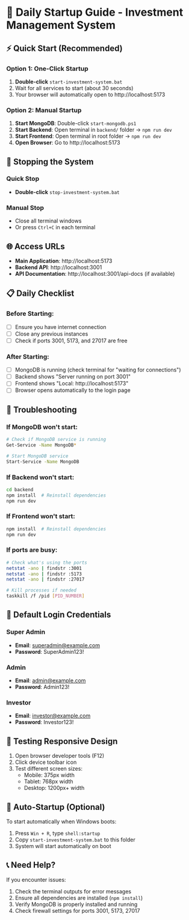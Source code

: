# 🚀 Daily Startup Guide - Investment Management System

## ⚡ **Quick Start (Recommended)**

### Option 1: One-Click Startup
1. **Double-click** `start-investment-system.bat`
2. Wait for all services to start (about 30 seconds)
3. Your browser will automatically open to http://localhost:5173

### Option 2: Manual Startup
1. **Start MongoDB**: Double-click `start-mongodb.ps1`
2. **Start Backend**: Open terminal in `backend/` folder → `npm run dev`
3. **Start Frontend**: Open terminal in root folder → `npm run dev`
4. **Open Browser**: Go to http://localhost:5173

## 🛑 **Stopping the System**

### Quick Stop
- **Double-click** `stop-investment-system.bat`

### Manual Stop
- Close all terminal windows
- Or press `Ctrl+C` in each terminal

## 🌐 **Access URLs**

- **Main Application**: http://localhost:5173
- **Backend API**: http://localhost:3001
- **API Documentation**: http://localhost:3001/api-docs (if available)

## 📋 **Daily Checklist**

### Before Starting:
- [ ] Ensure you have internet connection
- [ ] Close any previous instances
- [ ] Check if ports 3001, 5173, and 27017 are free

### After Starting:
- [ ] MongoDB is running (check terminal for "waiting for connections")
- [ ] Backend shows "Server running on port 3001"
- [ ] Frontend shows "Local: http://localhost:5173"
- [ ] Browser opens automatically to the login page

## 🔧 **Troubleshooting**

### If MongoDB won't start:
```bash
# Check if MongoDB service is running
Get-Service -Name MongoDB*

# Start MongoDB service
Start-Service -Name MongoDB
```

### If Backend won't start:
```bash
cd backend
npm install  # Reinstall dependencies
npm run dev
```

### If Frontend won't start:
```bash
npm install  # Reinstall dependencies
npm run dev
```

### If ports are busy:
```bash
# Check what's using the ports
netstat -ano | findstr :3001
netstat -ano | findstr :5173
netstat -ano | findstr :27017

# Kill processes if needed
taskkill /f /pid [PID_NUMBER]
```

## 🎯 **Default Login Credentials**

### Super Admin
- **Email**: superadmin@example.com
- **Password**: SuperAdmin123!

### Admin
- **Email**: admin@example.com  
- **Password**: Admin123!

### Investor
- **Email**: investor@example.com
- **Password**: Investor123!

## 📱 **Testing Responsive Design**

1. Open browser developer tools (F12)
2. Click device toolbar icon
3. Test different screen sizes:
   - Mobile: 375px width
   - Tablet: 768px width  
   - Desktop: 1200px+ width

## 🔄 **Auto-Startup (Optional)**

To start automatically when Windows boots:
1. Press `Win + R`, type `shell:startup`
2. Copy `start-investment-system.bat` to this folder
3. System will start automatically on boot

## 📞 **Need Help?**

If you encounter issues:
1. Check the terminal outputs for error messages
2. Ensure all dependencies are installed (`npm install`)
3. Verify MongoDB is properly installed and running
4. Check firewall settings for ports 3001, 5173, 27017
